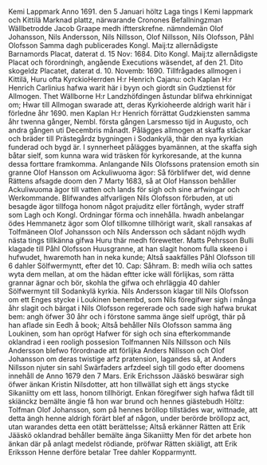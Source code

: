 Kemi Lappmark
Anno 1691. den 5 Januari höltz Laga tings
I Kemi lappmark och Kittilä Marknad
plattz, närwarande Cronones Befallningzman
Wällbetrodde Jacob Graape medh
iftterskrefne.
nämndemän
Olof Johansson, Nils Andersson,
Nils Nillsson, Olof Nillsson,
Nils Olofsson, Påhl Olofsson
Samma dagh publicerades Kongl. Maij:tz allernådigste
Barnamords Placat, daterat d. 15 Nov: 1684.
Dito Kongl. Maij:tz allernådigste Placat och förordningh,
angående Executions wäsendet, af den 21.
Dito skogeldz Placatet, daterat d. 10. Novemb: 1690.
Tillfrågades allmogen i Kittilä, Huru ofta KyrckioHerrden
H:r Henrich Cajanu: och Kaplan H:r Henrich
Carlinius hafwa warit här i byyn och giordt sin
Gudztienst för Allmogen. Thet Wällborne
H:r Landzhöfdingen åstundar blifwa ehrkinnigat
om; Hwar till Allmogan swarade att, deras
Kyrkioheerde aldrigh warit här i förledne åhr 1690.
men Kaplan H:r Henrich förrättat Gudzkiensten
samma åhr twenna gånger, Nembl. första gången
Larsmesso tijd in Augusto, och andra gången
uti Decembris månadt.
Pålägges allmogen at skaffa ståckar och bräder till
Prästegårdz bygningen i Sodankylä, thär den nya
kyrkian funderad och bygd är. I synnerheet pålägges
byamännen, at the skaffa sigh båtar sielf,
som kunna wara wid träsken för kyrkoresande,
at the kunna dessa forttare framkomma.
Anlangande Nils Olofssons pratension emoth
sin granne Olof Hansson om Ackuliwuoma
ägor: Så förblifwer det, wid denne Rättens
afsagde doom den 7 Marty 1683, så at Olof Hansson
behåller Ackuliwuoma ägor till vatten och
lands för sigh och sine arfwingar och Werkommande.
Blifwandes alfvarligen Nils Olofsson förbuden,
at uti besagde ägor tillfoga honom något prajuditz
eller förtångh, wyder straff som Lagh och
Kongl. Ordningar förma och innehålla.
hwadh anbelangar ödes Hemmanetz ägor som Olof tillkomne
tillhörigt warit, skall ransakas af Tolfmäneen
Olof Johansson och Nils Andersson och sådant
nöjdh
wydh nästa tings tillkänna gifwa Huru thär medh
förewetter.
Matts Pehrsson Bulli klagade till Påhl Olofsson
Huusgranne, at han slagit honom fulla skeeno i
hufwudet, hwaremoth han in neka kunde; Altså
saakfälles Påhl Olofsson till 6 dahler Sölfwermyntt,
efter det 10. Cap: Såhram. B: medh wilia och sattes
wyta dem mellan, at om the hädan eftter icke
wäll förlijkas, som rätta grannar ägnar och bör,
skohla the gifwa och ehrläggia 40 dahler Sölfwermynt
till Sodankylä kyrkia.
Nils Andersson klagar till Nils Olofsson om
ett Enges stycke i Loukinen benembd, som Nils
föregifwer sigh i många åhr slagit och bärgat i
Nils Olofsson regererade och sade sigh hafwa brukat
bem: angh öfwer 30 åhr och i förstone samma
änge sielf uprögt, thär på han aflade sin Eedh å
book; Altså behåller Nils Olofsson samma äng
Loukinen, som han oprögt Hafwer för sigh och
sina efterkommande oklandrad i een rooligh possesion
Tolfmannen Nils Nillsson och Nils Andersson
blefwo förordnade att förlijka Anders Nillsson och Olof
Johansson om deras twistige arfz pratension, lagandes
så, at Anders Nillsson njuter sin sahl Swärfaders
arfzdeel sigh till godo efter doomens innehåll
de Anno 1679 den 7 Mars.
Erik Erichsson Jääskö beswärar sigh öfwer änkan Kristin
Nilsdotter, att hon tillwällat sigh ett ängs
stycke Sikaniitty om ett lass, honom tillhörigt. Enkan
föregifwer sigh hafwa fådt till skiänckz bemälte
ängie få hon war brund och hennes
giästebudh Höltz: Tolfman Olof Johansson,
som på hennes bröllop tillstädes war, wittnade,
att detta ängh henne aldrigh förärt blef af någon,
under berörde bröllopz act, utan warandes detta
een otätt berättelsse; Altså erkänner Rätten
att Erik Jääskö oklandrad behåller bemälte änga
Sikaniitty Men för det arbete hon änkan där
på anlagt medelst rödiande, pröfwar Rätten
skiäligt, att Erik Eriksson Henne derföre betalar
Tree dahler Kopparmyntt.